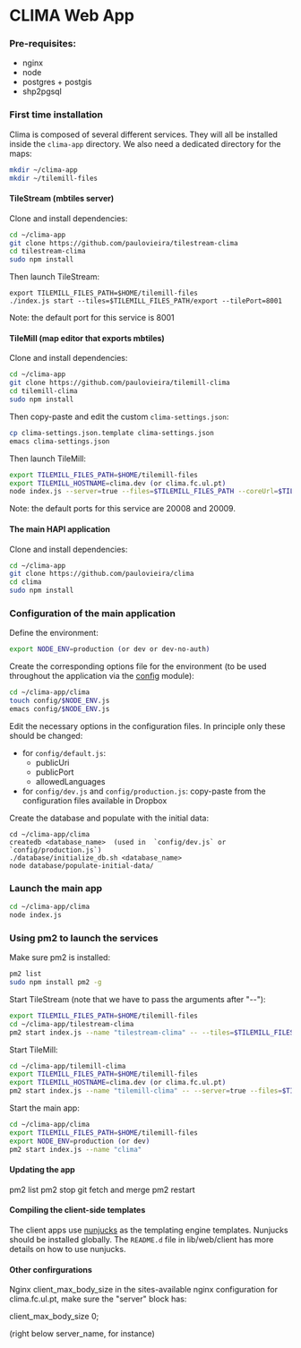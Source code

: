 # CLIMA Web App


### Pre-requisites:

  - nginx  
  - node
  - postgres + postgis
  - shp2pgsql
  

  
### First time installation

Clima is composed of several different services. They will all be installed inside the  `clima-app` directory. We also need a dedicated directory for the maps:

```sh
mkdir ~/clima-app
mkdir ~/tilemill-files
```


#### TileStream (mbtiles server)

Clone and install dependencies:
```sh
cd ~/clima-app
git clone https://github.com/paulovieira/tilestream-clima
cd tilestream-clima
sudo npm install
```

Then launch TileStream:
```
export TILEMILL_FILES_PATH=$HOME/tilemill-files
./index.js start --tiles=$TILEMILL_FILES_PATH/export --tilePort=8001
```

Note: the default port for this service is 8001

#### TileMill (map editor that exports mbtiles)

Clone and install dependencies:
```sh
cd ~/clima-app
git clone https://github.com/paulovieira/tilemill-clima
cd tilemill-clima
sudo npm install
```

Then copy-paste and edit the custom `clima-settings.json`:
```sh
cp clima-settings.json.template clima-settings.json
emacs clima-settings.json
```

Then launch TileMill:
```sh
export TILEMILL_FILES_PATH=$HOME/tilemill-files
export TILEMILL_HOSTNAME=clima.dev (or clima.fc.ul.pt)
node index.js --server=true --files=$TILEMILL_FILES_PATH --coreUrl=$TILEMILL_HOSTNAME --tileUrl=$TILEMILL_HOSTNAME
```

Note: the default ports for this service are 20008 and 20009.



#### The main HAPI application

Clone and install dependencies:
```sh
cd ~/clima-app
git clone https://github.com/paulovieira/clima
cd clima
sudo npm install
```

### Configuration of the main application

Define the environment:
```sh
export NODE_ENV=production (or dev or dev-no-auth)
```

Create the corresponding options file for the environment (to be used throughout the application via the [config](https://github.com/lorenwest/node-config) module):
```sh
cd ~/clima-app/clima
touch config/$NODE_ENV.js
emacs config/$NODE_ENV.js
```

Edit the necessary options in the configuration files. In principle only these should be changed:

  - for `config/default.js`: 
    + publicUri
    + publicPort
    + allowedLanguages
  - for `config/dev.js` and `config/production.js`: copy-paste from the configuration files available in Dropbox

Create the database and populate with the initial data:
```
cd ~/clima-app/clima
createdb <database_name>  (used in  `config/dev.js` or  `config/production.js`)
./database/initialize_db.sh <database_name>
node database/populate-initial-data/
```

### Launch the main app
```sh
cd ~/clima-app/clima
node index.js
```

### Using pm2 to launch the services

Make sure pm2 is installed:
```sh
pm2 list
sudo npm install pm2 -g
```

Start TileStream (note that we have to pass the arguments after "--"):
```sh
export TILEMILL_FILES_PATH=$HOME/tilemill-files
cd ~/clima-app/tilestream-clima
pm2 start index.js --name "tilestream-clima" -- --tiles=$TILEMILL_FILES_PATH/export --tilePort=8001
```

Start TileMill:
```sh
cd ~/clima-app/tilemill-clima
export TILEMILL_FILES_PATH=$HOME/tilemill-files
export TILEMILL_HOSTNAME=clima.dev (or clima.fc.ul.pt)
pm2 start index.js --name "tilemill-clima" -- --server=true --files=$TILEMILL_FILES_PATH --coreUrl=$TILEMILL_HOSTNAME --tileUrl=$TILEMILL_HOSTNAME
```

Start the main app:
```sh
cd ~/clima-app/clima
export TILEMILL_FILES_PATH=$HOME/tilemill-files
export NODE_ENV=production (or dev)
pm2 start index.js --name "clima"
```

#### Updating the app

pm2 list
pm2 stop
git fetch and merge
pm2 restart

#### Compiling the client-side templates

The client apps use [nunjucks](https://mozilla.github.io/nunjucks/) as the templating engine templates. Nunjucks should be installed globally. The `README.d` file in lib/web/client has more details on how to use nunjucks.

#### Other confirgurations

Nginx client_max_body_size
in the sites-available nginx configuration for clima.fc.ul.pt, make sure the "server" block has:

client_max_body_size 0;

(right below server_name, for instance)


